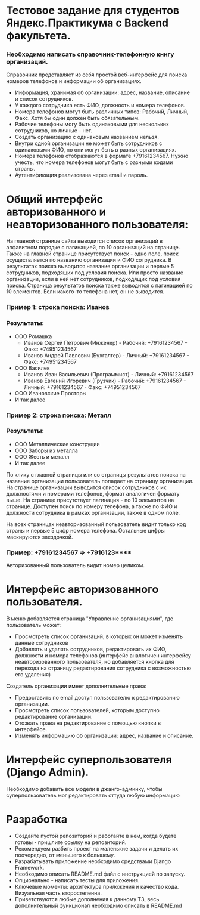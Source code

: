 # Тестовое задание для студентов Яндекс.Практикума с Backend факультета.

### Необходимо написать справочник-телефонную книгу организаций.

Справочник представляет из себя простой веб-интерфейс для поиска номеров телефонов и информации об организациях. 

* Информация, хранимая об организации: адрес, название, описание и список сотрудников.
* У каждого сотрудника есть ФИО, должность и номера телефонов. 
* Номера телефонов могут быть различных типов: Рабочий, Личный, Факс. Хотя бы один должен быть обязательным. 
* Рабочие телефоны могу быть одинаковыми для нескольких сотрудников, но личные - нет. 
* Создать организацию с одинаковым названием нельзя. 
* Внутри одной организации не может быть сотрудников с одинаковыми ФИО, но они могут быть в разных организациях.
* Номера телефонов отображаются в формате +79161234567. Нужно учесть, что номера телефонов могут быть с разными кодами страны.
* Аутентификация реализована через email и пароль.

# Общий интерфейс авторизованного и неавторизованного пользователя:
На главной странице сайта выводится список организаций в алфавитном порядке с пагинацией, по 10 организаций на странице. Также на главной странице присутствует поиск - одно поле, поиск осуществляется по названию организации и ФИО сотрудника. В результатах поиска выводится название организации и первые 5 сотрудников, подходящих под условия поиска. Или просто название организации, если в ней нет сотрудников, подходящих под условия поиска. Страница результатов поиска также выводится с пагинацией по 10 элементов. Если какого-то телефона нет, он не выводится.

### Пример 1: строка поиска: Иванов
### Результаты:
* ООО Ромашка
    * Иванов Сергей Петрович (Инженер) - Рабочий: +79161234567  - Факс: +74951234567
    * Иванов Андрей Павлович (Бухгалтер) - Личный: +79161234567 - Факс: +74951234567
* ООО Василек
    * Иванов Иван Васильевич (Программист) - Личный: +79161234567
    * Иванов Евгений Игоревич (Грузчик) - Рабочий: +79161234567 - Личный: +79161234567 - Факс: +74951234567
* ООО Ивановские Просторы
* И так далее

### Пример 2: строка поиска: Металл
### Результаты:
* ООО Металлические конструции
* ООО Заборы из металла
* ООО Жесть и металл
* И так далее

По клику с главной страницы или со страницы результатов поиска на название организации пользователь попадает на страницу организации.
На странице организации выводится список сотрудников с их должностями и номерами телефонов, формат аналогичен формату выше. На странице присутствует пагинация - по 10 элементов на странице. 
Доступен поиск по номеру телефона, а также по ФИО и должности сотрудника в рамках организации, также в одном поле.

На всех страницах неавторизованный пользователь видит только код страны и первые 5 цифр номера телефона. Остальные цифры маскируются звездочкой.
### Пример: +79161234567 => +7916123****

Авторизованный пользователь видит номер целиком. 

# Интерфейс авторизованного пользователя.
В меню добавляется страница "Управление организациями", где пользователь может:
* Просмотреть список организаций, в которых он может изменять данные сотрудников
* Добавлять и удалять сотрудников, редактировать их ФИО, должности и номера телефонов (интерфейс аналогичен интерфейсу неавторизованного пользователя, но добавляется кнопка для перехода на страницу редактирования сотрудника с возможностью его удаления)

Создатель организации имеет дополнительные права:
* Предоставить по email доступ пользователю к редактированию организации. 
* Просмотреть список пользователей, которым доступно редактирование организации.
* Отозвать права на редактирование с помощью кнопки в интерфейсе.
* Изменять информацию об организации: адрес, название и описание.

# Интерфейс суперпользователя (Django Admin).
Необходимо добавить все модели в джанго-админку, чтобы суперпользователь мог редактировать оттуда любую информацию

# Разработка
* Cоздайте пустой репозиторий и работайте в нем, когда будете готовы - пришлите ссылку на репозиторий.
* Рекомендуем разбить проект на маленькие задачи и делать их поочередно, от меньшего к большему.
* Разрабатывать приложение необходимо средствами Django Framework.
* Необходимо описать README.md файл с инструкцией по запуску. 
* Опционально - написать тесты для приложения.
* Ключевые моменты: архитектура приложения и качество кода. Визуальная часть второстепенна.
* Приветствуются любые дополнения к данному ТЗ, весь дополнительный функционал необходимо описать в README.md
